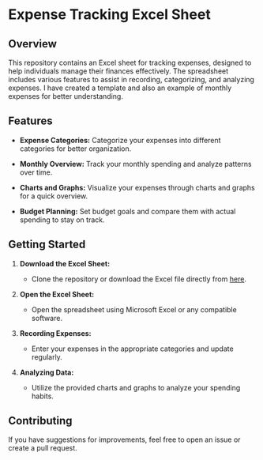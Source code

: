 # Expense Tracking Excel Sheet

## Overview

This repository contains an Excel sheet for tracking expenses, designed to help individuals manage their finances effectively. The spreadsheet includes various features to assist in recording, categorizing, and analyzing expenses. I have created a template and also an example of monthly expenses for better understanding.

## Features

- **Expense Categories:** Categorize your expenses into different categories for better organization.
  
- **Monthly Overview:** Track your monthly spending and analyze patterns over time.
  
- **Charts and Graphs:** Visualize your expenses through charts and graphs for a quick overview.

- **Budget Planning:** Set budget goals and compare them with actual spending to stay on track.

## Getting Started

1. **Download the Excel Sheet:**
   - Clone the repository or download the Excel file directly from [here](https://github.com/Tallaneeraj/Data-Science-Portfolio/blob/main/Monthly%20Expense%20Tracker/Monthly%20Expenses%20Tracker.xlsx).
  
2. **Open the Excel Sheet:**
   - Open the spreadsheet using Microsoft Excel or any compatible software.

3. **Recording Expenses:**
   - Enter your expenses in the appropriate categories and update regularly.

4. **Analyzing Data:**
   - Utilize the provided charts and graphs to analyze your spending habits.


## Contributing

If you have suggestions for improvements, feel free to open an issue or create a pull request.

